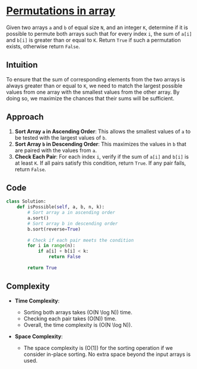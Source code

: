 # [Permutations in array](https://www.geeksforgeeks.org/problems/permutations-in-array1747/1)

Given two arrays `a` and `b` of equal size `N`, and an integer `K`, determine if it is possible to permute both arrays such that for every index `i`, the sum of `a[i]` and `b[i]` is greater than or equal to `K`. Return `True` if such a permutation exists, otherwise return `False`.

## Intuition
To ensure that the sum of corresponding elements from the two arrays is always greater than or equal to `K`, we need to match the largest possible values from one array with the smallest values from the other array. By doing so, we maximize the chances that their sums will be sufficient.

## Approach

1. **Sort Array `a` in Ascending Order**: This allows the smallest values of `a` to be tested with the largest values of `b`.
2. **Sort Array `b` in Descending Order**: This maximizes the values in `b` that are paired with the values from `a`.
3. **Check Each Pair**: For each index `i`, verify if the sum of `a[i]` and `b[i]` is at least `K`. If all pairs satisfy this condition, return `True`. If any pair fails, return `False`.

## Code

```python
class Solution:
    def isPossible(self, a, b, n, k):
        # Sort array a in ascending order
        a.sort()
        # Sort array b in descending order
        b.sort(reverse=True)
        
        # Check if each pair meets the condition
        for i in range(n):
            if a[i] + b[i] < k:
                return False
        
        return True
```

## Complexity

- **Time Complexity**: 
  - Sorting both arrays takes \(O(N \log N)\) time.
  - Checking each pair takes \(O(N)\) time.
  - Overall, the time complexity is \(O(N \log N)\).

- **Space Complexity**: 
  - The space complexity is \(O(1)\) for the sorting operation if we consider in-place sorting. No extra space beyond the input arrays is used.
